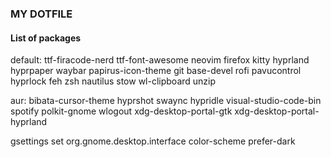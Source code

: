### MY DOTFILE

#### List of packages

default:
ttf-firacode-nerd ttf-font-awesome neovim 
firefox kitty hyprland hyprpaper waybar papirus-icon-theme 
git base-devel rofi pavucontrol hyprlock feh zsh nautilus
stow wl-clipboard unzip

aur:
bibata-cursor-theme hyprshot swaync hypridle 
visual-studio-code-bin spotify polkit-gnome wlogout
xdg-desktop-portal-gtk xdg-desktop-portal-hyprland

gsettings set org.gnome.desktop.interface color-scheme prefer-dark
